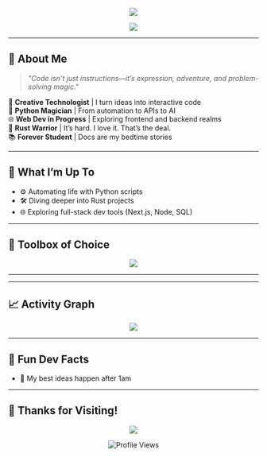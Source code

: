 
<p align="center">
  <img src="https://capsule-render.vercel.app/api?type=waving&color=0:0078D4,100:00cfff&height=200&section=header&text=Louis%20LOVES%20Coding!&fontSize=50&fontAlignY=40&desc=Code%20Artist%20%7C%20Python%20Alchemist%20%7C%20Rust%20Adventurer&descAlignY=65&descAlign=50" />
</p>

<p align="center">
  <img src="https://readme-typing-svg.demolab.com?font=Fira+Code&duration=4000&pause=1000&color=00CFFF&center=true&vCenter=true&width=800&lines=Hey+there!+I'm+Louis+%F0%9F%91%8B;Dev%2C+Bot+Builder%2C+Explorer+%F0%9F%9A%80;I+code+with+curiosity+%F0%9F%94%8D;I+craft+tools+with+Python+%F0%9F%A7%91%E2%80%8D%F0%9F%92%BB;Rust+is+my+chaotic+good+side+%F0%9F%A6%80;Bots%2C+web+apps%2C+madness+%E2%9C%94%EF%B8%8F;Let's+build+something+amazing!+%F0%9F%92%BB" />
</p>

---

## 🧠 About Me

> _"Code isn’t just instructions—it’s expression, adventure, and problem-solving magic."_  

🌟 **Creative Technologist** | I turn ideas into interactive code  
🐍 **Python Magician** | From automation to APIs to AI  
🌐 **Web Dev in Progress** | Exploring frontend and backend realms  
🦀 **Rust Warrior** | It’s hard. I love it. That’s the deal.  
📚 **Forever Student** | Docs are my bedtime stories

---

## 🚧 What I’m Up To

- ⚙️ Automating life with Python scripts
- 🛠️ Diving deeper into Rust projects
- 🌐 Exploring full-stack dev tools (Next.js, Node, SQL)
---

## 🧰 Toolbox of Choice

<p align="center">
  <img src="https://skillicons.dev/icons?i=python,js,html,css,rust,react,git,github,linux,vscode,bash" />
</p>

---

---

## 📈 Activity Graph

<p align="center">
  <img src="https://github-readme-activity-graph.vercel.app/graph?username=Louis-LOVES-Coding&theme=tokyo-night&hide_border=true" />
</p>

---

## 🧪 Fun Dev Facts

- 🧩 My best ideas happen after 1am
---

## 🌠 Thanks for Visiting!

<p align="center">
  <img src="https://readme-typing-svg.demolab.com?font=Fira+Code&duration=3000&pause=1000&color=00FFFF&center=true&vCenter=true&width=800&lines=Keep+Learning+%F0%9F%92%AA;Keep+Breaking+%F0%9F%92%94;Keep+Coding+%F0%9F%92%BB;Keep+Smiling+%F0%9F%98%8A;Louis+was+here+%F0%9F%91%8B" />
</p>

<p align="center">
  <img src="https://komarev.com/ghpvc/?username=Louis-LOVES-Coding&style=flat-square&color=00cfff" alt="Profile Views"/>
</p>
